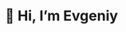 # 👋 Hi, I’m Evgeniy
<!---
ju5tevg3niy/ju5tevg3niy is a ✨ special ✨ repository because its `README.md` (this file) appears on your GitHub profile.
You can click the Preview link to take a look at your changes.
--->
